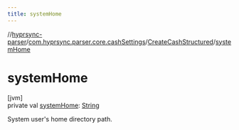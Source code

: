 ```yaml
---
title: systemHome
---
```

//[hyprsync-parser](../../../index.html)/[com.hyprsync.parser.core.cashSettings](../index.html)/[CreateCashStructured](index.html)/[systemHome](system-home.html)



# systemHome



[jvm]\
private val [systemHome](system-home.html): [String](https://kotlinlang.org/api/core/kotlin-stdlib/kotlin/-string/index.html)



System user's home directory path.



